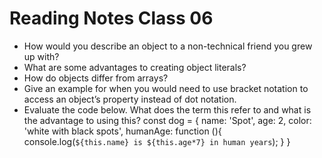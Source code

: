 # Reading Notes Class 06

- How would you describe an object to a non-technical friend you grew up with?
- What are some advantages to creating object literals?
- How do objects differ from arrays?
- Give an example for when you would need to use bracket notation to access an object’s property instead of dot notation.
- Evaluate the code below. What does the term this refer to and what is the advantage to using this?
 const dog =  {
  name: 'Spot',
  age: 2,
  color: 'white with black spots',
  humanAge: function (){
    console.log(`${this.name} is ${this.age*7} in human years`);
  }
 }


